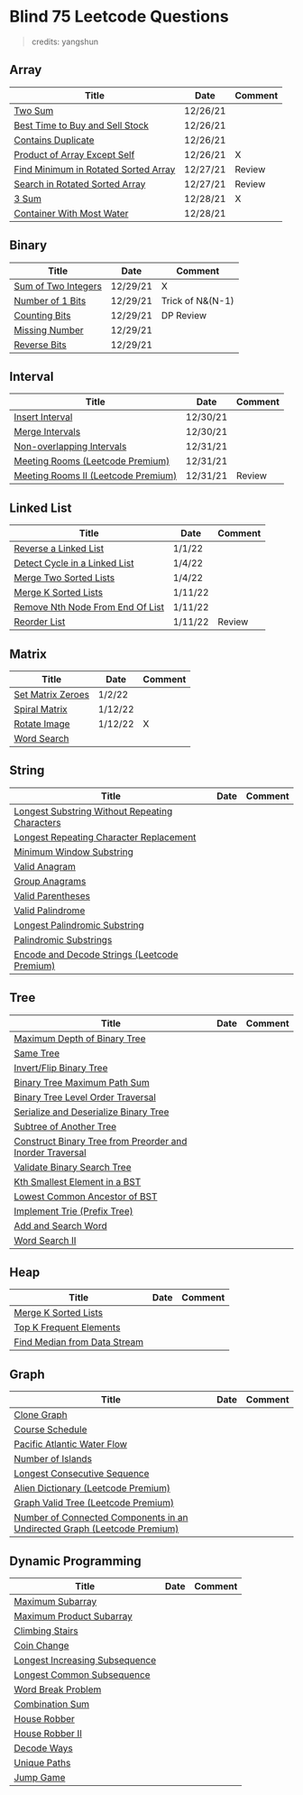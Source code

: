 # Blind 75 Leetcode Questions

> credits: yangshun

## Array

| Title                                                        | Date | Comment |
| ------------------------------------------------------------ | ---- | ------- |
| [Two Sum](https://leetcode.com/problems/two-sum/)            |  12/26/21    |         |
| [Best Time to Buy and Sell Stock](https://leetcode.com/problems/best-time-to-buy-and-sell-stock/) |  12/26/21    |         |
| [Contains Duplicate](https://leetcode.com/problems/contains-duplicate/) | 12/26/21     |         |
| [Product of Array Except Self](https://leetcode.com/problems/product-of-array-except-self/) | 12/26/21     | X        |
| [Find Minimum in Rotated Sorted Array](https://leetcode.com/problems/find-minimum-in-rotated-sorted-array/) |   12/27/21   |  Review       |
| [Search in Rotated Sorted Array](https://leetcode.com/problems/search-in-rotated-sorted-array/) | 12/27/21     | Review        |
| [3 Sum](https://leetcode.com/problems/3sum/)                 |  12/28/21    |  X       |
| [Container With Most Water](https://leetcode.com/problems/container-with-most-water/) |  12/28/21    |         |



## Binary

| Title                                                        | Date | Comment |
| ------------------------------------------------------------ | ---- | ------- |
| [Sum of Two Integers](https://leetcode.com/problems/sum-of-two-integers/) |   12/29/21   | X        |
| [Number of 1 Bits](https://leetcode.com/problems/number-of-1-bits/) |  12/29/21    |   Trick of N&(N-1)      |
| [Counting Bits](https://leetcode.com/problems/counting-bits/) |  12/29/21    |   DP Review      |
| [Missing Number](https://leetcode.com/problems/missing-number/) | 12/29/21     |         |
| [Reverse Bits](https://leetcode.com/problems/reverse-bits/)  |  12/29/21    |         |



## Interval

| Title                                                        | Date | Comment |
| ------------------------------------------------------------ | ---- | ------- |
| [Insert Interval](https://leetcode.com/problems/insert-interval/) | 12/30/21     |         |
| [Merge Intervals](https://leetcode.com/problems/merge-intervals/) |  12/30/21    |         |
| [Non-overlapping Intervals](https://leetcode.com/problems/non-overlapping-intervals/) | 12/31/21     |         |
| [Meeting Rooms (Leetcode Premium)](https://leetcode.com/problems/meeting-rooms/) |   12/31/21   |         |
| [Meeting Rooms II (Leetcode Premium)](https://leetcode.com/problems/meeting-rooms-ii/) |   12/31/21   |  Review       |



## Linked List

| Title                                                        | Date | Comment |
| ------------------------------------------------------------ | ---- | ------- |
| [Reverse a Linked List](https://leetcode.com/problems/reverse-linked-list/) | 1/1/22     |         |
| [Detect Cycle in a Linked List](https://leetcode.com/problems/linked-list-cycle/) | 1/4/22     |         |
| [Merge Two Sorted Lists](https://leetcode.com/problems/merge-two-sorted-lists/) | 1/4/22     |         |
| [Merge K Sorted Lists](https://leetcode.com/problems/merge-k-sorted-lists/) |  1/11/22    |         |
| [Remove Nth Node From End Of List](https://leetcode.com/problems/remove-nth-node-from-end-of-list/) |  1/11/22    |         |
| [Reorder List](https://leetcode.com/problems/reorder-list/)  | 1/11/22     | Review        |



## Matrix

| Title                                                        | Date | Comment |
| ------------------------------------------------------------ | ---- | ------- |
| [Set Matrix Zeroes](https://leetcode.com/problems/set-matrix-zeroes/) |  1/2/22    |         |
| [Spiral Matrix](https://leetcode.com/problems/spiral-matrix/) | 1/12/22     |         |
| [Rotate Image](https://leetcode.com/problems/rotate-image/)  |   1/12/22   | X        |
| [Word Search](https://leetcode.com/problems/word-search/)    |      |         |



## String

| Title                                                        | Date | Comment |
| ------------------------------------------------------------ | ---- | ------- |
| [Longest Substring Without Repeating Characters](https://leetcode.com/problems/longest-substring-without-repeating-characters/) |      |         |
| [Longest Repeating Character Replacement](https://leetcode.com/problems/longest-repeating-character-replacement/) |      |         |
| [Minimum Window Substring](https://leetcode.com/problems/minimum-window-substring/) |      |         |
| [Valid Anagram](https://leetcode.com/problems/valid-anagram/) |      |         |
| [Group Anagrams](https://leetcode.com/problems/group-anagrams/) |      |         |
| [Valid Parentheses](https://leetcode.com/problems/valid-parentheses/) |      |         |
| [Valid Palindrome](https://leetcode.com/problems/valid-palindrome/) |      |         |
| [Longest Palindromic Substring](https://leetcode.com/problems/longest-palindromic-substring/) |      |         |
| [Palindromic Substrings](https://leetcode.com/problems/palindromic-substrings/) |      |         |
| [Encode and Decode Strings (Leetcode Premium)](https://leetcode.com/problems/encode-and-decode-strings/) |      |         |



## Tree

| Title                                                        | Date | Comment |
| ------------------------------------------------------------ | ---- | ------- |
| [Maximum Depth of Binary Tree](https://leetcode.com/problems/maximum-depth-of-binary-tree/) |      |         |
| [Same Tree](https://leetcode.com/problems/same-tree/)        |      |         |
| [Invert/Flip Binary Tree](https://leetcode.com/problems/invert-binary-tree/) |      |         |
| [Binary Tree Maximum Path Sum](https://leetcode.com/problems/binary-tree-maximum-path-sum/) |      |         |
| [Binary Tree Level Order Traversal](https://leetcode.com/problems/binary-tree-level-order-traversal/) |      |         |
| [Serialize and Deserialize Binary Tree](https://leetcode.com/problems/serialize-and-deserialize-binary-tree/) |      |         |
| [Subtree of Another Tree](https://leetcode.com/problems/subtree-of-another-tree/) |      |         |
| [Construct Binary Tree from Preorder and Inorder Traversal](https://leetcode.com/problems/construct-binary-tree-from-preorder-and-inorder-traversal/) |      |         |
| [Validate Binary Search Tree](https://leetcode.com/problems/validate-binary-search-tree/) |      |         |
| [Kth Smallest Element in a BST](https://leetcode.com/problems/kth-smallest-element-in-a-bst/) |      |         |
| [Lowest Common Ancestor of BST](https://leetcode.com/problems/lowest-common-ancestor-of-a-binary-search-tree/) |      |         |
| [Implement Trie (Prefix Tree)](https://leetcode.com/problems/implement-trie-prefix-tree/) |      |         |
| [Add and Search Word](https://leetcode.com/problems/add-and-search-word-data-structure-design/) |      |         |
| [Word Search II](https://leetcode.com/problems/word-search-ii/) |      |         |



## Heap

| Title                                                        | Date | Comment |
| ------------------------------------------------------------ | ---- | ------- |
| [Merge K Sorted Lists](https://leetcode.com/problems/merge-k-sorted-lists/) |      |         |
| [Top K Frequent Elements](https://leetcode.com/problems/top-k-frequent-elements/) |      |         |
| [Find Median from Data Stream](https://leetcode.com/problems/find-median-from-data-stream/) |      |         |



## Graph

| Title                                                        | Date | Comment |
| ------------------------------------------------------------ | ---- | ------- |
| [Clone Graph](https://leetcode.com/problems/clone-graph/)    |      |         |
| [Course Schedule](https://leetcode.com/problems/course-schedule/) |      |         |
| [Pacific Atlantic Water Flow](https://leetcode.com/problems/pacific-atlantic-water-flow/) |      |         |
| [Number of Islands](https://leetcode.com/problems/number-of-islands/) |      |         |
| [Longest Consecutive Sequence](https://leetcode.com/problems/longest-consecutive-sequence/) |      |         |
| [Alien Dictionary (Leetcode Premium)](https://leetcode.com/problems/alien-dictionary/) |      |         |
| [Graph Valid Tree (Leetcode Premium)](https://leetcode.com/problems/graph-valid-tree/) |      |         |
| [Number of Connected Components in an Undirected Graph (Leetcode Premium)](https://leetcode.com/problems/number-of-connected-components-in-an-undirected-graph/) |      |         |



## Dynamic Programming

| Title                                                        | Date | Comment |
| ------------------------------------------------------------ | ---- | ------- |
| [Maximum Subarray](https://leetcode.com/problems/maximum-subarray/) |      |         |
| [Maximum Product Subarray](https://leetcode.com/problems/maximum-product-subarray/) |      |         |
| [Climbing Stairs](https://leetcode.com/problems/climbing-stairs/) |      |         |
| [Coin Change](https://leetcode.com/problems/coin-change/)    |      |         |
| [Longest Increasing Subsequence](https://leetcode.com/problems/longest-increasing-subsequence/) |      |         |
| [Longest Common Subsequence](https://leetcode.com/problems/longest-common-subsequence/) |      |         |
| [Word Break Problem](https://leetcode.com/problems/word-break/) |      |         |
| [Combination Sum](https://leetcode.com/problems/combination-sum-iv/) |      |         |
| [House Robber](https://leetcode.com/problems/house-robber/)  |      |         |
| [House Robber II](https://leetcode.com/problems/house-robber-ii/) |      |         |
| [Decode Ways](https://leetcode.com/problems/decode-ways/)    |      |         |
| [Unique Paths](https://leetcode.com/problems/unique-paths/)  |      |         |
| [Jump Game](https://leetcode.com/problems/jump-game/)        |      |         |

